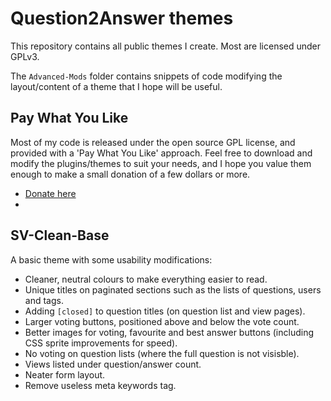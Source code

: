 
Question2Answer themes
=================================================

This repository contains all public themes I create. Most are licensed under GPLv3.

The `Advanced-Mods` folder contains snippets of code modifying the layout/content of a theme that I hope will be useful.


Pay What You Like
-------------------------------------------------

Most of my code is released under the open source GPL license, and provided with a 'Pay What You Like' approach. Feel free to download and modify the plugins/themes to suit your needs, and I hope you value them enough to make a small donation of a few dollars or more.

- [Donate here](https://www.paypal.com/cgi-bin/webscr?cmd=_s-xclick&hosted_button_id=4R5SHBNM3UDLU)
-


SV-Clean-Base
-------------------------------------------------

A basic theme with some usability modifications:

- Cleaner, neutral colours to make everything easier to read.
- Unique titles on paginated sections such as the lists of questions, users and tags.
- Adding `[closed]` to question titles (on question list and view pages).
- Larger voting buttons, positioned above and below the vote count.
- Better images for voting, favourite and best answer buttons (including CSS sprite improvements for speed).
- No voting on question lists (where the full question is not visisble).
- Views listed under question/answer count.
- Neater form layout.
- Remove useless meta keywords tag.
